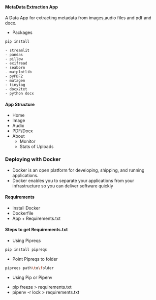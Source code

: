#### MetaData Extraction App
A Data App for extracting metadata from images,audio files and pdf and docx.

+ Packages
```bash
pip install 
```
	- streamlit
	- pandas
	- pillow
	- exifread
	- seaborn
	- matplotlib
	- pyPDF2
	- mutagen
	- tinytag
	- docx2txt
	- python docx

#### App Structure
+ Home
+ Image
+ Audio
+ PDF/Docx
+ About
	- Monitor
	- Stats of Uploads



### Deploying with Docker
+ Docker is an open platform for developing, shipping, and running applications. 
+ Docker enables you to separate your applications from your infrastructure so you can deliver software quickly

#### Requirements
+ Install Docker
+ Dockerfile
+ App + Requirements.txt

#### Steps to get Requirements.txt
+ Using Pipreqs
```bash
pip install pipreqs
```
+ Point Pipreqs to folder
```bash
pipreqs path\to\folder
```

+ Using Pip or Pipenv
- pip freeze > requirements.txt
- pipenv -r lock > requirements.txt









